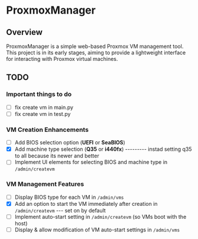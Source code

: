 # ProxmoxManager

## Overview
ProxmoxManager is a simple web-based Proxmox VM management tool. This project is in its early stages, aiming to provide a lightweight interface for interacting with Proxmox virtual machines.

## TODO

### Important things to do
- [ ] fix create vm in main.py
- [ ] fix create vm in test.py

### VM Creation Enhancements
- [ ] Add BIOS selection option (**UEFI** or **SeaBIOS**)  
- [x] Add machine type selection (**Q35** or **i440fx**) --------- instad setting q35 to all because its newer and better 
- [ ] Implement UI elements for selecting BIOS and machine type in `/admin/createvm`  

### VM Management Features
- [ ] Display BIOS type for each VM in `/admin/vms`  
- [x] Add an option to start the VM immediately after creation in `/admin/createvm`  --- set on by default
- [ ] Implement auto-start setting in `/admin/createvm` (so VMs boot with the host)  
- [ ] Display & allow modification of VM auto-start settings in `/admin/vms`  
